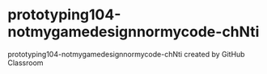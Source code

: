 # prototyping104-notmygamedesignnormycode-chNti
prototyping104-notmygamedesignnormycode-chNti created by GitHub Classroom
